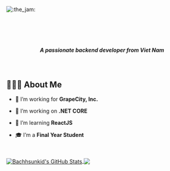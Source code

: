 ![:the_jam:](https://cdn.discordapp.com/emojis/745354525958996138.gif?v=1)

<br/>

<h1 align="center"><img src="https://readme-typing-svg.herokuapp.com?font=Lobster&color=3594F4&size=46&width=500&height=76&lines=Hi+%F0%9F%91%8B%2C+I'm+Bach+Trinh" alt="" /></h1>

<h5 align="center"><em>A passionate backend developer from Viet Nam </em></h5>


<br/>

<h2>👨🏻‍💻 About Me</h2>

- 💼 I’m working for **GrapeCity, Inc.**

- 🔭 I’m working on **.NET CORE** 

- 🌱 I’m learning **ReactJS**

- 🎓 I’m a **Final Year Student**

<br/>

<p><a href="https://github.com/Bachhsunkid/Bachhsunkid">
  <img align="center" src="https://github-readme-stats.vercel.app/api?username=Bachhsunkid&show_icons=true&line_height=27&count_private=true&title_color=ffffff&text_color=c9cacc&icon_color=2bbc8a&bg_color=1d1f21" alt="Bachhsunkid's GitHub Stats" />
</a>
<a href="https://github.com/Bachhsunkid/Bachhsunkid">
  <img align="center" src="https://github-readme-stats.vercel.app/api/top-langs/?username=Bachhsunkid&hide=scss,css,html,tex&title_color=ffffff&text_color=c9cacc&icon_color=2bbc8a&bg_color=1d1f21&langs_count=3" />
</a>

